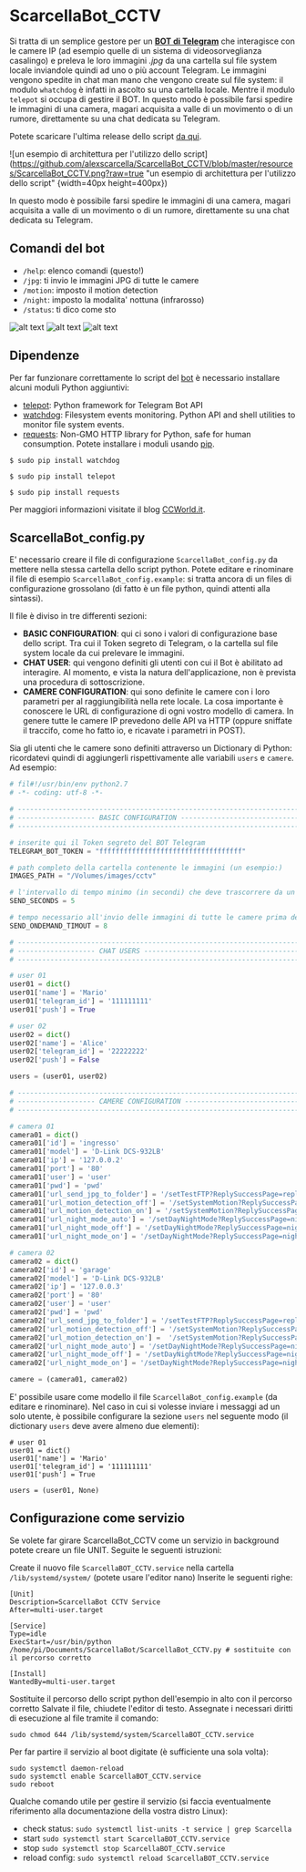# ScarcellaBot_CCTV

Si tratta di un semplice gestore per un **[BOT di Telegram](https://core.telegram.org/bots)** che interagisce con le camere IP (ad esempio quelle di un sistema di videosorveglianza casalingo) e preleva le loro immagini _.jpg_ da una cartella sul file system locale inviandole quindi ad uno o più account Telegram.
Le immagini vengono spedite in chat man mano che vengono create sul file system: il modulo `whatchdog` è infatti in ascolto su una cartella locale. Mentre il modulo `telepot` si occupa di gestire il BOT.
In questo modo è possibile farsi spedire le immagini di una camera, magari acquisita a valle di un movimento o di un rumore, direttamente su una chat dedicata su Telegram.

Potete scaricare l'ultima release dello script [da qui](https://github.com/alexscarcella/ScarcellaBot_CCTV/releases).

![un esempio di architettura per l'utilizzo dello script](https://github.com/alexscarcella/ScarcellaBot_CCTV/blob/master/resources/ScarcellaBot_CCTV.png?raw=true "un esempio di architettura per l'utilizzo dello script" {width=40px height=400px})

In questo modo è possibile farsi spedire le immagini di una camera, magari acquisita a valle di un movimento o di un rumore, direttamente su una chat dedicata su Telegram.

## Comandi del bot

- `/help`: elenco comandi (questo!)
- `/jpg`: ti invio le immagini JPG di tutte le camere
- `/motion`: imposto il motion detection
- `/night`: imposto la modalita' nottuna (infrarosso)
- `/status`: ti dico come sto

![alt text](https://github.com/alexscarcella/ScarcellaBot_CCTV/blob/master/resources/ScarcellaBOT%20-%20screeshot%20-%2000002.PNG?raw=true)
![alt text](https://github.com/alexscarcella/ScarcellaBot_CCTV/blob/master/resources/ScarcellaBOT%20-%20screeshot%20-%2000003.PNG?raw=true)
![alt text](https://github.com/alexscarcella/ScarcellaBot_CCTV/blob/master/resources/ScarcellaBOT%20-%20screeshot%20-%2000004.PNG?raw=true)


## Dipendenze

Per far funzionare correttamente lo script del [bot](https://core.telegram.org/bots) è necessario installare alcuni moduli Python aggiuntivi:
- [telepot](https://github.com/nickoala/telepot): Python framework for Telegram Bot API
- [watchdog](https://pypi.python.org/pypi/watchdog): Filesystem events monitoring. Python API and shell utilities to monitor file system events.
- [requests](http://requests.readthedocs.io/en/master/): Non-GMO HTTP library for Python, safe for human consumption.
Potete installare i moduli usando [pip](https://pypi.python.org/pypi/pip).

`$ sudo pip install watchdog`

`$ sudo pip install telepot`

`$ sudo pip install requests`

Per maggiori informazioni visitate il blog [CCWorld.it](http://www.ccworld.it/).

## ScarcellaBot_config.py

E' necessario creare il file di configurazione `ScarcellaBot_config.py` da mettere nella stessa cartella dello script python. Potete editare e rinominare il file di esempio `ScarcellaBot_config.example`:
si tratta ancora di un files di configurazione grossolano (di fatto è un file python, quindi attenti alla sintassi).

Il file è diviso in tre differenti sezioni:
- **BASIC CONFIGURATION**: qui ci sono i valori di configurazione base dello script. Tra cui il Token segreto di Telegram, o la cartella sul file system locale da cui prelevare le immagini.
- **CHAT USER**: qui vengono definiti gli utenti con cui il Bot è abilitato ad interagire. Al momento, e vista la natura dell'applicazione, non è prevista una procedura di sottoscrizione.
- **CAMERE CONFIGURATION**: qui sono definite le camere con i loro parametri per al raggiungibilità nella rete locale. La cosa importante è conoscere le URL di configurazione di ogni vostro modello di camera. In genere tutte le camere IP prevedono delle API va HTTP (oppure sniffate il traccifo, come ho fatto io, e ricavate i parametri in POST).

Sia gli utenti che le camere sono definiti attraverso un Dictionary di Python: ricordatevi quindi di aggiungerli rispettivamente alle variabili `users` e `camere`.
Ad esempio:

```python
# fil#!/usr/bin/env python2.7
# -*- coding: utf-8 -*-

# -----------------------------------------------------------------------------
# ------------------- BASIC CONFIGURATION -------------------------------------
# -----------------------------------------------------------------------------

# inserite qui il Token segreto del BOT Telegram
TELEGRAM_BOT_TOKEN = "fffffffffffffffffffffffffffffffffff"

# path completo della cartella contenente le immagini (un esempio:)
IMAGES_PATH = "/Volumes/images/cctv"

# l'intervallo di tempo minimo (in secondi) che deve trascorrere da un messagio ed il successivo
SEND_SECONDS = 5

# tempo necessario all'invio delle immagini di tutte le camere prima del time-out
SEND_ONDEMAND_TIMOUT = 8

# -----------------------------------------------------------------------------
# ------------------- CHAT USERS ----------------------------------------------
# -----------------------------------------------------------------------------

# user 01
user01 = dict()
user01['name'] = 'Mario'
user01['telegram_id'] = '111111111'
user01['push'] = True

# user 02
user02 = dict()
user02['name'] = 'Alice'
user02['telegram_id'] = '22222222'
user02['push'] = False

users = (user01, user02)

# -----------------------------------------------------------------------------
# ------------------- CAMERE CONFIGURATION ------------------------------------
# -----------------------------------------------------------------------------

# camera 01
camera01 = dict()
camera01['id'] = 'ingresso'
camera01['model'] = 'D-Link DCS-932LB'
camera01['ip'] = '127.0.0.2'
camera01['port'] = '80'
camera01['user'] = 'user'
camera01['pwd'] = 'pwd'
camera01['url_send_jpg_to_folder'] = '/setTestFTP?ReplySuccessPage=replyu.htm&FTPServerTest=+Test+'
camera01['url_motion_detection_off'] = '/setSystemMotion?﻿ReplySuccessPage=motion.htm&ReplyErrorPage=motion.htm&MotionDetectionEnable=0&MotionDetectionScheduleDay=62&ConfigSystemMotion=Save'
camera01['url_motion_detection_on'] = '/setSystemMotion?﻿ReplySuccessPage=motion.htm&ReplyErrorPage=motion.htm&MotionDetectionEnable=1&MotionDetectionScheduleDay=62&MotionDetectionScheduleMode=0&MotionDetectionSensitivity=65&ConfigSystemMotion=Save'
camera01['url_night_mode_auto'] = '/setDayNightMode?ReplySuccessPage=night.htm&ReplyErrorPage=errrnght.htm&LightSensorControl=3&DayNightMode=0&ConfigDayNightMode=Save'
camera01['url_night_mode_off'] = '/setDayNightMode?ReplySuccessPage=night.htm&ReplyErrorPage=errrnght.htm&LightSensorControl=3&DayNightMode=2&ConfigDayNightMode=Save'
camera01['url_night_mode_on'] = '/setDayNightMode?ReplySuccessPage=night.htm&ReplyErrorPage=errrnght.htm&LightSensorControl=3&DayNightMode=3&ConfigDayNightMode=Save'

# camera 02
camera02 = dict()
camera02['id'] = 'garage'
camera02['model'] = 'D-Link DCS-932LB'
camera02['ip'] = '127.0.0.3'
camera02['port'] = '80'
camera02['user'] = 'user'
camera02['pwd'] = 'pwd'
camera02['url_send_jpg_to_folder'] = '/setTestFTP?ReplySuccessPage=replyu.htm&FTPServerTest=+Test+'
camera02['url_motion_detection_off'] = '/setSystemMotion?﻿ReplySuccessPage=motion.htm&ReplyErrorPage=motion.htm&MotionDetectionEnable=0&MotionDetectionScheduleDay=62&ConfigSystemMotion=Save'
camera02['url_motion_detection_on'] =  '/setSystemMotion?﻿ReplySuccessPage=motion.htm&ReplyErrorPage=motion.htm&MotionDetectionEnable=1&MotionDetectionScheduleDay=62&MotionDetectionScheduleMode=0&MotionDetectionSensitivity=65&ConfigSystemMotion=Save'
camera02['url_night_mode_auto'] = '/setDayNightMode?ReplySuccessPage=night.htm&ReplyErrorPage=errrnght.htm&LightSensorControl=3&DayNightMode=0&ConfigDayNightMode=Save'
camera02['url_night_mode_off'] = '/setDayNightMode?ReplySuccessPage=night.htm&ReplyErrorPage=errrnght.htm&LightSensorControl=3&DayNightMode=2&ConfigDayNightMode=Save'
camera02['url_night_mode_on'] = '/setDayNightMode?ReplySuccessPage=night.htm&ReplyErrorPage=errrnght.htm&LightSensorControl=3&DayNightMode=3&ConfigDayNightMode=Save'

camere = (camera01, camera02)
```

E' possibile usare come modello il file `ScarcellaBot_config.example` (da editare e rinominare).
Nel caso in cui si volesse inviare i messaggi ad un solo utente, è possibile configurare la sezione `users` nel seguente modo (il dictionary `users` deve avere almeno due elementi):

```
# user 01
user01 = dict()
user01['name'] = 'Mario'
user01['telegram_id'] = '111111111'
user01['push'] = True

users = (user01, None)
```

## Configurazione come servizio

Se volete far girare ScarcellaBot_CCTV come un servizio in background potete creare un file UNIT. Seguite le seguenti istruzioni:

Create il nuovo file `ScarcellaBOT_CCTV.service` nella cartella `/lib/systemd/system/` (potete usare l'editor nano)
Inserite le seguenti righe:

```
[Unit]
Description=ScarcellaBot CCTV Service
After=multi-user.target

[Service]
Type=idle
ExecStart=/usr/bin/python /home/pi/Documents/ScarcellaBot/ScarcellaBot_CCTV.py # sostituite con il percorso corretto

[Install]
WantedBy=multi-user.target
```

Sostituite il percorso dello script python dell'esempio in alto con il percorso corretto
Salvate il file, chiudete l'editor di testo. Assegnate i necessari diritti di esecuzione al file tramite il comando:

```
sudo chmod 644 /lib/systemd/system/ScarcellaBOT_CCTV.service
```

Per far partire il servizio al boot digitate (è sufficiente una sola volta):

```
sudo systemctl daemon-reload
sudo systemctl enable ScarcellaBOT_CCTV.service
sudo reboot
```

Qualche comando utile per gestire il servizio (si faccia eventualmente riferimento alla documentazione della vostra distro Linux):


* check status: `sudo systemctl list-units -t service | grep Scarcella`
* start `sudo systemctl start ScarcellaBOT_CCTV.service`
* stop `sudo systemctl stop ScarcellaBOT_CCTV.service`
* reload config: `sudo systemctl reload ScarcellaBOT_CCTV.service`

